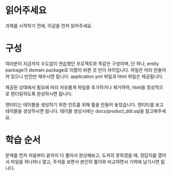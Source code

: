 # 읽어주세요
과제를 시작하기 전에, 이글을 먼저 읽어주세요.

# 구성
여러분이 지금까지 수도없이 연습했던 프로젝트와 똑같은 구성이며,
단 하나, entity package가 domain package로 이름이 바뀐 것 만이 차이입니다.
파일은 미리 만들어져 있으니 빈칸만 채우시면 됩니다.
application.yml 파일과
html 파일은 제공됩니다.

제공된 상태에서 필요에 따라 자유롭게 파일을 추가하거나 제거하여,
html을 정상적으로 렌더링하도록 완성하시면 됩니다.

엔티티는 테이블을 생성하기 위한 힌트를 위해 
틀을 만들어 놓았습니다. 엔티티를 보고 테이블을 생성하시면 됩니다.
테이블 생성시에는 docs/product_ddl.sql을 참고해주세요.

# 학습 순서
문제를 먼저 처음부터 끝까지 다 풀어서 완성해보고,
도저히 못하겠을 때, 정답지를 열어서 파일을 하나하나 열고,
주석을 보면서 본인의 풀이와 비교하면서 기억에 남기시면 됩니다.